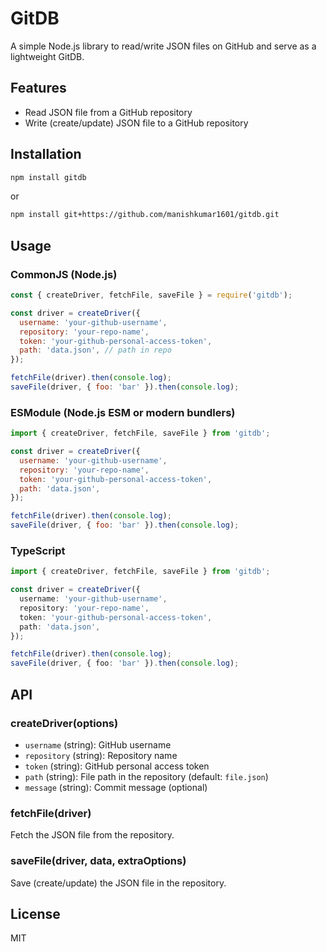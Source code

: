 # GitDB

A simple Node.js library to read/write JSON files on GitHub and serve as a lightweight GitDB.

## Features
- Read JSON file from a GitHub repository
- Write (create/update) JSON file to a GitHub repository

## Installation

```bash
npm install gitdb
```

or

```bash
npm install git+https://github.com/manishkumar1601/gitdb.git
```

## Usage

### CommonJS (Node.js)
```js
const { createDriver, fetchFile, saveFile } = require('gitdb');

const driver = createDriver({
  username: 'your-github-username',
  repository: 'your-repo-name',
  token: 'your-github-personal-access-token',
  path: 'data.json', // path in repo
});

fetchFile(driver).then(console.log);
saveFile(driver, { foo: 'bar' }).then(console.log);
```

### ESModule (Node.js ESM or modern bundlers)
```js
import { createDriver, fetchFile, saveFile } from 'gitdb';

const driver = createDriver({
  username: 'your-github-username',
  repository: 'your-repo-name',
  token: 'your-github-personal-access-token',
  path: 'data.json',
});

fetchFile(driver).then(console.log);
saveFile(driver, { foo: 'bar' }).then(console.log);
```

### TypeScript
```ts
import { createDriver, fetchFile, saveFile } from 'gitdb';

const driver = createDriver({
  username: 'your-github-username',
  repository: 'your-repo-name',
  token: 'your-github-personal-access-token',
  path: 'data.json',
});

fetchFile(driver).then(console.log);
saveFile(driver, { foo: 'bar' }).then(console.log);
```

## API

### createDriver(options)
- `username` (string): GitHub username
- `repository` (string): Repository name
- `token` (string): GitHub personal access token
- `path` (string): File path in the repository (default: `file.json`)
- `message` (string): Commit message (optional)

### fetchFile(driver)
Fetch the JSON file from the repository.

### saveFile(driver, data, extraOptions)
Save (create/update) the JSON file in the repository.

## License
MIT
